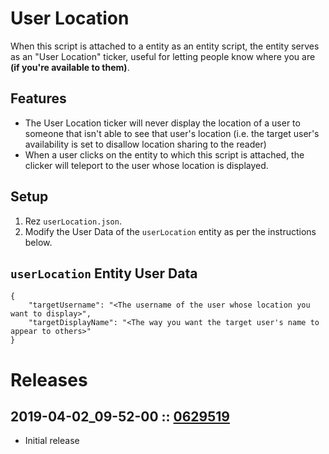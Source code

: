 # User Location
When this script is attached to a entity as an entity script, the entity serves as an "User Location" ticker, useful for letting people know where you are **(if you're available to them)**.

## Features
- The User Location ticker will never display the location of a user to someone that isn't able to see that user's location (i.e. the target user's availability is set to disallow location sharing to the reader)
- When a user clicks on the entity to which this script is attached, the clicker will teleport to the user whose location is displayed.

## Setup
1. Rez `userLocation.json`.
2. Modify the User Data of the `userLocation` entity as per the instructions below.

## `userLocation` Entity User Data
```
{
    "targetUsername": "<The username of the user whose location you want to display>",
    "targetDisplayName": "<The way you want the target user's name to appear to others>"
}
```

# Releases

## 2019-04-02_09-52-00 :: [0629519](https://github.com/highfidelity/hifi-content/commit/0629519)
- Initial release
